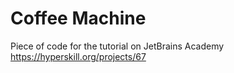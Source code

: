 # Coffee Machine

Piece of code for the tutorial on JetBrains Academy https://hyperskill.org/projects/67